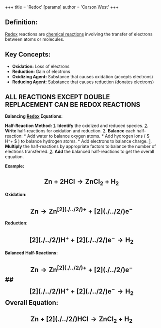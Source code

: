 +++
 title = 'Redox'
[params]
	author = 'Carson West'
+++

## **Definition:**
[Redox](./../redox/) reactions are [chemical reactions](./../chemical-reactions/) involving the transfer of electrons between atoms or molecules.

## **Key Concepts:**
* **Oxidation:** Loss of electrons
* **Reduction:** Gain of electrons
* **Oxidizing Agent:** Substance that causes oxidation (accepts electrons)
* **Reducing Agent:** Substance that causes reduction (donates electrons)

## **ALL REACTIONS EXCEPT DOUBLE REPLACEMENT CAN BE REDOX REACTIONS**

**Balancing [Redox](./../redox/) Equations:**

**Half-Reaction Method:**
[1](./../1/). **Identify** the oxidized and reduced species.
[2](./../2/). **Write** half-reactions for oxidation and reduction.
[3](./../3/). **Balance** each half-reaction:
	 * Add water to balance oxygen atoms.
	 * Add hydrogen ions ( $ H^+ $ ) to balance hydrogen atoms.
	 * Add electrons to balance charge.
[1](./../1/). **Multiply** the half-reactions by appropriate factors to balance the number of electrons transferred.
[2](./../2/). **Add** the balanced half-reactions to get the overall equation.

**Example:**

##  $$  \text{Zn} + \text{2HCl} \rightarrow \text{ZnCl}_2 + \text{H}_2  $$  
**Oxidation:**  
##  $$ \text{Zn} \rightarrow \text{Zn}^{[2](./../2/)+} + [2](./../2/)\text{e}^- $$  
**Reduction:** 
##  $$  [2](./../2/)\text{H}^+ + [2](./../2/)\text{e}^- \rightarrow \text{H}_2 $$  
**Balanced Half-Reactions:**
##  $$  \text{Zn} \rightarrow \text{Zn}^{[2](./../2/)+} + [2](./../2/)\text{e}^- $$  ##  $$  [2](./../2/)\text{H}^+ + [2](./../2/)\text{e}^- \rightarrow \text{H}_2 $$  **Overall Equation:**
##  $$  \text{Zn} + [2](./../2/)\text{HCl} \rightarrow \text{ZnCl}_2 + \text{H}_2 $$  
